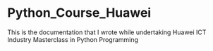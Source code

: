 # Python_Course_Huawei

This is the documentation that I wrote while undertaking Huawei ICT Industry Masterclass in Python Programming
